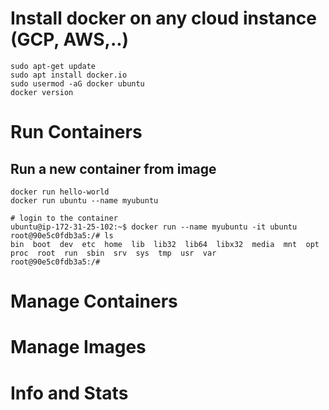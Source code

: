 # Install docker on any cloud instance (GCP, AWS,..)
```
sudo apt-get update
sudo apt install docker.io
sudo usermod -aG docker ubuntu
docker version
```

# Run Containers
## Run a new container from image
```
docker run hello-world
docker run ubuntu --name myubuntu

# login to the container
ubuntu@ip-172-31-25-102:~$ docker run --name myubuntu -it ubuntu
root@90e5c0fdb3a5:/# ls
bin  boot  dev  etc  home  lib  lib32  lib64  libx32  media  mnt  opt  proc  root  run  sbin  srv  sys  tmp  usr  var
root@90e5c0fdb3a5:/# 
```

# Manage Containers

# Manage Images

# Info and Stats

